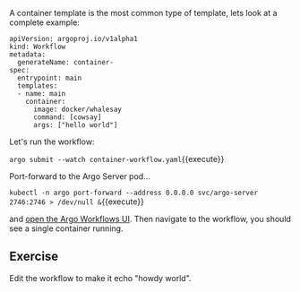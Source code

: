 A container template is the most common type of template, lets look at a complete example:

```
apiVersion: argoproj.io/v1alpha1
kind: Workflow                 
metadata:
  generateName: container-   
spec:
  entrypoint: main         
  templates:
  - name: main             
    container:
      image: docker/whalesay
      command: [cowsay]         
      args: ["hello world"]
```

Let's run the workflow:

`argo submit --watch container-workflow.yaml`{{execute}}

Port-forward to the Argo Server pod...

`kubectl -n argo port-forward --address 0.0.0.0 svc/argo-server 2746:2746 > /dev/null &`{{execute}}

and [open the Argo Workflows UI]({{TRAFFIC_HOST1_2746}}/workflows/argo?limit=50). Then navigate to the workflow, you should see a single container running.

## Exercise

Edit the workflow to make it echo "howdy world".
